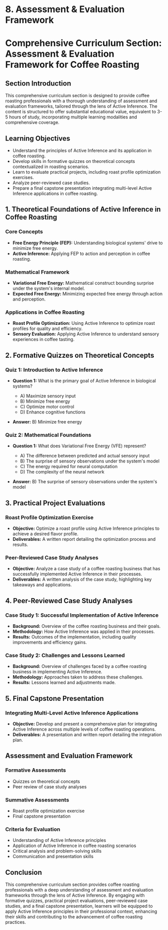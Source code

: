 # 8. Assessment & Evaluation Framework

# Comprehensive Curriculum Section: Assessment & Evaluation Framework for Coffee Roasting

## Section Introduction

This comprehensive curriculum section is designed to provide coffee roasting professionals with a thorough understanding of assessment and evaluation frameworks, tailored through the lens of Active Inference. The content is structured to offer substantial educational value, equivalent to 3-5 hours of study, incorporating multiple learning modalities and comprehensive coverage.

## Learning Objectives

- Understand the principles of Active Inference and its application in coffee roasting.
- Develop skills in formative quizzes on theoretical concepts contextualized in roasting scenarios.
- Learn to evaluate practical projects, including roast profile optimization exercises.
- Analyze peer-reviewed case studies.
- Prepare a final capstone presentation integrating multi-level Active Inference applications in coffee roasting.

## 1. Theoretical Foundations of Active Inference in Coffee Roasting

### Core Concepts

- **Free Energy Principle (FEP):** Understanding biological systems' drive to minimize free energy.
- **Active Inference:** Applying FEP to action and perception in coffee roasting.

### Mathematical Framework

- **Variational Free Energy:** Mathematical construct bounding surprise under the system's internal model.
- **Expected Free Energy:** Minimizing expected free energy through action and perception.

### Applications in Coffee Roasting

- **Roast Profile Optimization:** Using Active Inference to optimize roast profiles for quality and efficiency.
- **Sensory Evaluation:** Applying Active Inference to understand sensory experiences in coffee tasting.

## 2. Formative Quizzes on Theoretical Concepts

### Quiz 1: Introduction to Active Inference

- **Question 1:** What is the primary goal of Active Inference in biological systems?
  - A) Maximize sensory input
  - B) Minimize free energy
  - C) Optimize motor control
  - D) Enhance cognitive functions

- **Answer:** B) Minimize free energy

### Quiz 2: Mathematical Foundations

- **Question 1:** What does Variational Free Energy (VFE) represent?
  - A) The difference between predicted and actual sensory input
  - B) The surprise of sensory observations under the system's model
  - C) The energy required for neural computation
  - D) The complexity of the neural network

- **Answer:** B) The surprise of sensory observations under the system's model

## 3. Practical Project Evaluations

### Roast Profile Optimization Exercise

- **Objective:** Optimize a roast profile using Active Inference principles to achieve a desired flavor profile.
- **Deliverables:** A written report detailing the optimization process and results.

### Peer-Reviewed Case Study Analyses

- **Objective:** Analyze a case study of a coffee roasting business that has successfully implemented Active Inference in their processes.
- **Deliverables:** A written analysis of the case study, highlighting key takeaways and applications.

## 4. Peer-Reviewed Case Study Analyses

### Case Study 1: Successful Implementation of Active Inference

- **Background:** Overview of the coffee roasting business and their goals.
- **Methodology:** How Active Inference was applied in their processes.
- **Results:** Outcomes of the implementation, including quality improvements and efficiency gains.

### Case Study 2: Challenges and Lessons Learned

- **Background:** Overview of challenges faced by a coffee roasting business in implementing Active Inference.
- **Methodology:** Approaches taken to address these challenges.
- **Results:** Lessons learned and adjustments made.

## 5. Final Capstone Presentation

### Integrating Multi-Level Active Inference Applications

- **Objective:** Develop and present a comprehensive plan for integrating Active Inference across multiple levels of coffee roasting operations.
- **Deliverables:** A presentation and written report detailing the integration plan.

## Assessment and Evaluation Framework

### Formative Assessments

- Quizzes on theoretical concepts
- Peer review of case study analyses

### Summative Assessments

- Roast profile optimization exercise
- Final capstone presentation

### Criteria for Evaluation

- Understanding of Active Inference principles
- Application of Active Inference in coffee roasting scenarios
- Critical analysis and problem-solving skills
- Communication and presentation skills

## Conclusion

This comprehensive curriculum section provides coffee roasting professionals with a deep understanding of assessment and evaluation frameworks through the lens of Active Inference. By engaging with formative quizzes, practical project evaluations, peer-reviewed case studies, and a final capstone presentation, learners will be equipped to apply Active Inference principles in their professional context, enhancing their skills and contributing to the advancement of coffee roasting practices.